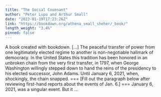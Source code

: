 ```yaml
---
title: "The Social Covenant"
author: "Peter Lupu and Arthur Small"
date: "2023-01-19T17:23:26Z"
link: "https://bookdown.org/athena_small_sheher/_book/"
length_weight: "3.4%"
pinned: false
---
```


A book created with bookdown. [...] The peaceful transfer of power from one legitimately elected regime to another is non-negotiable hallmark of democracy. In the United States this tradition has been honored in an unbroken chain from the very first transfer, in 1797, when George Washington willingly stepped down to hand the reins of the presidency to his elected successor, John Adams. Until January 6, 2021, when, shockingly, the chain snapped. === [Fill out the paragraph below after reviewing first-hand reports about the events of Jan. 6.] === January 6, 2021, was a singular event. But it ...
